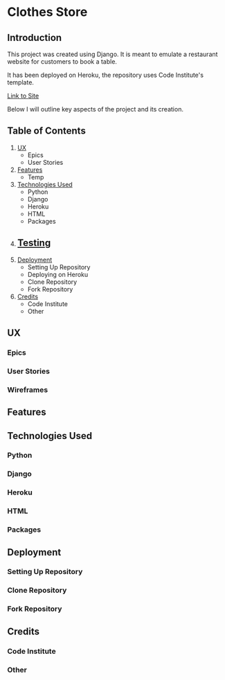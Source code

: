 # Clothes Store

## Introduction

This project was created using Django. It is meant to emulate a restaurant website for customers to book a table.

It has been deployed on Heroku, the repository uses Code Institute's template.

[Link to Site]()

Below I will outline key aspects of the project and its creation.

## Table of Contents

1. [UX](#ux)
    - Epics
    - User Stories
2. [Features](#features)
    - Temp
3. [Technologies Used](#technologies-used)
    - Python
    - Django
    - Heroku
    - HTML
    - Packages
4. [Testing](#testing-1)
    - 
5. [Deployment](#deployment)
    - Setting Up Repository
    - Deploying on Heroku
    - Clone Repository
    - Fork Repository
6. [Credits](#credits)
    - Code Institute
    - Other

## UX
### Epics

### User Stories

### Wireframes

## Features

## Technologies Used

### Python

### Django

### Heroku

### HTML

### Packages

## Deployment

### Setting Up Repository

### Clone Repository

### Fork Repository

## Credits

### Code Institute

### Other

